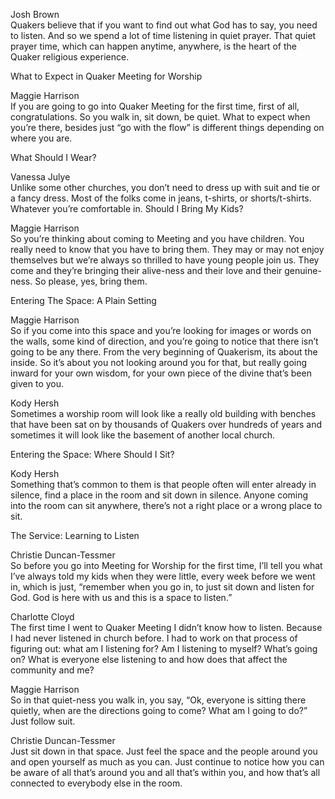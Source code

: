 Josh Brown  
Quakers believe that if you want to find out what God has to say, you need to listen.  And so we spend a lot of time listening in quiet prayer.  That quiet prayer time, which can happen anytime, anywhere, is the heart of the Quaker religious experience.

What to Expect in Quaker Meeting for Worship

Maggie Harrison  
If you are going to go into Quaker Meeting for the first time, first of all, congratulations.  So you walk in, sit down, be quiet.  What to expect when you’re there, besides just “go with the flow” is different things depending on where you are.

What Should I Wear?

Vanessa Julye  
Unlike some other churches, you don’t need to dress up with suit and tie or a fancy dress.  Most of the folks come in jeans, t-shirts, or shorts/t-shirts.  Whatever you’re comfortable in.
Should I Bring My Kids?

Maggie Harrison  
So you’re thinking about coming to Meeting and you have children.  You really need to know that you have to bring them.  They may or may not enjoy themselves but we’re always so thrilled to have young people join us.  They come and they’re bringing their alive-ness and their love and their genuine-ness.  So please, yes, bring them.

Entering The Space: A Plain Setting

Maggie Harrison  
So if you come into this space and you’re looking for images or words on the walls, some kind of direction, and you’re going to notice that there isn’t going to be any there.  From the very beginning of Quakerism, its about the inside.  So it’s about you not looking around you for that, but really going inward for your own wisdom, for your own piece of the divine that’s been given to you.

Kody Hersh  
Sometimes a worship room will look like a really old building with benches that have been sat on by thousands of Quakers over hundreds of years and sometimes it will look like the basement of another local church.

Entering the Space: Where Should I Sit?

Kody Hersh  
Something that’s common to them is that people often will enter already in silence, find a place in the room and sit down in silence.  Anyone coming into the room can sit anywhere, there’s not a right place or a wrong place to sit.

The Service: Learning to Listen

Christie Duncan-Tessmer  
So before you go into Meeting for Worship for the first time, I’ll tell you what I’ve always told my kids when they were little, every week before we went in, which is just, “remember when you go in, to just sit down and listen for God.  God is here with us and this is a space to listen.”

Charlotte Cloyd  
The first time I went to Quaker Meeting I didn’t know how to listen.  Because I had never listened in church before.  I had to work on that process of figuring out: what am I listening for?  Am I listening to myself?  What’s going on?  What is everyone else listening to and how does that affect the community and me?

Maggie Harrison  
So in that quiet-ness you walk in, you say, “Ok, everyone is sitting there quietly, when are the directions going to come?  What am I going to do?”  Just follow suit.

Christie Duncan-Tessmer  
Just sit down in that space.  Just feel the space and the people around you and open yourself as much as you can.  Just continue to notice how you can be aware of all that’s around you and all that’s within you, and how that’s all connected to everybody else in the room.
